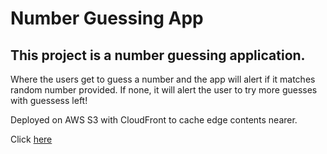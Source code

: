 # Number Guessing App

## This project is a number guessing application. 

Where the users get to guess a number and the app will alert if it matches random number provided.
If none, it will alert the user to try more guesses with guessess left!

Deployed on AWS S3 with CloudFront to cache edge contents nearer.

Click [here](https://d1b92dwxz9u7wm.cloudfront.net/)
